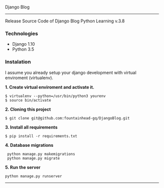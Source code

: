 Django Blog

-------

Release Source Code of Django Blog Python Learning v.3.8

### Technologies

- Django 1.10
- Python 3.5



### Instalation

I assume you already setup your django development with virtual enviroment (virtualenv).

**1. Create virtual enviroment and activate it.**

```
$ virtualenv --python=/usr/bin/python3 yourenv
$ source bin/activate
```

**2. Cloning this project**

```
$ git clone git@github.com:fountainhead-gq/DjangoBlog.git
```

**3. Install all requirements**

```
$ pip install -r requirements.txt
```

**4. Database migrations**

```
 python manage.py makemigrations
 python manage.py migrate
```

**5. Run the server**

```
python manage.py runserver
```
-------
